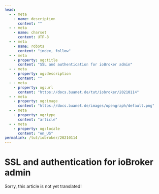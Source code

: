 ```yaml
---
head:
  - - meta
    - name: description
      content: ""
  - - meta
    - name: charset
      content: UTF‑8
  - - meta
    - name: robots
      content: "index, follow"
  - - meta
    - property: og:title
      content: "SSL and authentication for ioBroker admin"
  - - meta
    - property: og:description
      content: ""
  - - meta
    - property: og:url
      content: "https://docs.buanet.de/tut/iobroker/20210114"
  - - meta
    - property: og:image
      content: "https://docs.buanet.de/images/opengraph/default.png"
  - - meta
    - property: og:type
      content: "article"
  - - meta
    - property: og:locale
      content: "en_US"
permalink: /tut/iobroker/20210114
---
```


<!---
When using comments plugin on this site, the permalink tag length can be max 27 (location.href max 50) 
-->

# SSL and authentication for ioBroker admin

Sorry, this article is not yet translated!